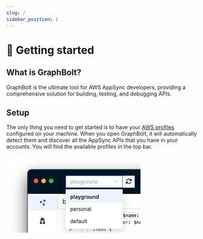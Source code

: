 ```yaml
---
slug: /
sidebar_position: 1
---
```


# 🚀 Getting started

## What is GraphBolt?

GraphBolt is the ultimate tool for AWS AppSync developers, providing a comprehensive solution for building, testing, and debugging APIs.

## Setup

The only thing you need to get started is to have your [AWS profiles](https://docs.aws.amazon.com/cli/latest/userguide/cli-configure-profiles.html) configured on your machine. When you open GraphBolt, it will automatically detect them and discover all the AppSync APIs that you have in your accounts. You will find the available profiles in the top bar.

![AWS profiles](img/aws-profiles.png)
